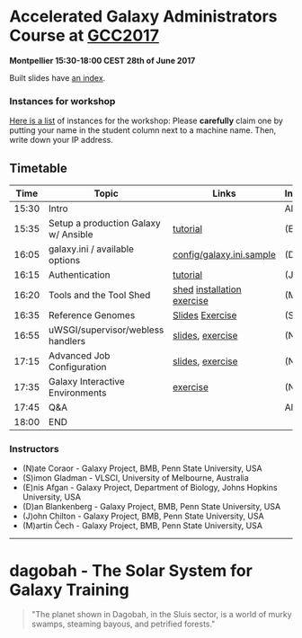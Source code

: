 # Accelerated Galaxy Administrators Course at [GCC2017](https://gcc2017.sciencesconf.org/)

**Montpellier 15:30-18:00 CEST 28th of June 2017**

Built slides have [an index](https://galaxyproject.github.io/dagobah-training/2017-montpellier/).

### Instances for workshop

[Here is a list](https://docs.google.com/spreadsheets/d/1pm84zgPc29Y36csNZ5xnN2H6RPTKCI7_4ZAetamWuuQ/edit?usp=sharing) of instances for the workshop: Please **carefully** claim one by putting your name in the student column next to a machine name. Then, write down your IP address.

## Timetable

| **Time** | **Topic** | **Links** | **Instructor** |
| -------- | --------- | --------- | ----------- |
| 15:30 | Intro |  | All |
| 15:35 |Setup a production Galaxy w/ Ansible | [tutorial](https://github.com/galaxyproject/dagobah-training/blob/2017-montpellier/sessions/14-ansible/ex2-galaxy-ansible.md) | (E) |
| 16:05 | galaxy.ini / available options | [config/galaxy.ini.sample](https://raw.githubusercontent.com/galaxyproject/galaxy/dev/config/galaxy.ini.sample) | (D) |
| 16:15 | Authentication | [tutorial](https://github.com/galaxyproject/dagobah-training/blob/2017-montpellier/sessions/13-external-auth/external-auth.md) | (J) |
| 16:20 | Tools and the Tool Shed | [shed](https://galaxyproject.github.io/dagobah-training/2017-montpellier/04-tool-shed/shed_intro.html#1) [installation](https://galaxyproject.github.io/dagobah-training/2017-montpellier/04-tool-shed/tool_installation.html#1) [exercise](https://github.com/galaxyproject/dagobah-training/blob/2017-montpellier/sessions/04-tool-shed/ex-ephemeris.md) | (M) |
| 16:35 | Reference Genomes |[Slides](https://galaxyproject.github.io/dagobah-training/2017-montpellier/05-reference-genomes/reference_genomes.html)  [Exercise](https://github.com/galaxyproject/dagobah-training/tree/2017-montpellier/sessions/05-reference-genomes/ex1-reference-genomes.md) | (S) |
| 16:55 | uWSGI/supervisor/webless handlers | [slides](https://galaxyproject.github.io/dagobah-training/2017-montpellier/10-uwsgi/uwsgi.html), [exercise](https://github.com/galaxyproject/dagobah-training/tree/2017-montpellier/sessions/10-uwsgi/ex2-zerg-mode.md) | (N) |
| 17:15 | Advanced Job Configuration | [slides](https://galaxyproject.github.io/dagobah-training/2017-montpellier/15-job-conf/job_conf.html), [exercise](https://github.com/galaxyproject/dagobah-training/tree/2017-montpellier/sessions/16-compute-cluster/ex2-advanced-job-configs.md) | (N) |
| 17:35 | Galaxy Interactive Environments | [exercise](https://github.com/galaxyproject/dagobah-training/tree/2017-montpellier/sessions/21-gie/ex1-jupyter.md) | (N) |
| 17:45 | Q&A |  | All |
| 18:00 | END |  |  |

### Instructors

* (N)ate Coraor - Galaxy Project, BMB, Penn State University, USA
* (S)imon Gladman - VLSCI, University of Melbourne, Australia
* (E)nis Afgan - Galaxy Project, Department of Biology, Johns Hopkins University, USA
* (D)an Blankenberg - Galaxy Project, BMB, Penn State University, USA
* (J)ohn Chilton - Galaxy Project, BMB, Penn State University, USA
* (M)artin Čech - Galaxy Project, BMB, Penn State University, USA

---

# dagobah - The Solar System for Galaxy Training
> "The planet shown in Dagobah, in the Sluis sector, is a world of murky swamps, steaming bayous, and petrified forests."
